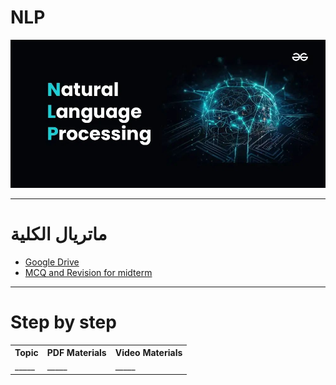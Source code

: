 # NLP
![Banner](../img/nlp-banner.jpg)

---

# ماتريال الكلية
- [Google Drive](https://drive.google.com/drive/u/1/folders/1JpLiTePMj2eTF9ld3BIjwj0x0hfCT1ip)
- [MCQ and Revision for midterm](https://drive.google.com/drive/u/1/folders/1blbtUM8hmEV_sXCwC_2SM8Hk_Lv7QEnO)

---
# Step by step
<table>
  <tr>
    <th>Topic</th>
    <th>PDF Materials</th>
    <th>Video Materials</th>
  </tr>
  <tr>
    <td>_____</td>
    <td>_____</td>
    <td>_____</td>
  </tr>
</table>